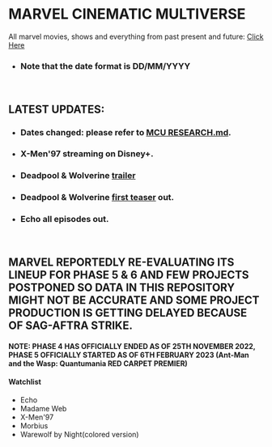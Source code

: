 # MARVEL CINEMATIC MULTIVERSE

All marvel movies, shows and everything from past present and future: [Click Here](https://github.com/gunjan1909/marvel/blob/main/MCU%20RESEARCH.md)

- ### Note that the date format is DD/MM/YYYY

<br/>

## LATEST UPDATES:

- ### Dates changed: please refer to [MCU RESEARCH.md](./MCU%20RESEARCH.md).
- ### X-Men'97 streaming on Disney+.
- ### Deadpool & Wolverine [trailer](https://youtu.be/cen0rBKLuYE?feature=shared)
- ### Deadpool & Wolverine [first teaser](https://youtu.be/uJMCNJP2ipI?feature=shared) out.
- ### Echo all episodes out.

<br/>

## MARVEL REPORTEDLY RE-EVALUATING ITS LINEUP FOR PHASE 5 & 6 AND FEW PROJECTS POSTPONED SO DATA IN THIS REPOSITORY MIGHT NOT BE ACCURATE AND SOME PROJECT PRODUCTION IS GETTING DELAYED BECAUSE OF SAG-AFTRA STRIKE.

#### NOTE: PHASE 4 HAS OFFICIALLY ENDED AS OF 25TH NOVEMBER 2022, PHASE 5 OFFICIALLY STARTED AS OF 6TH FEBRUARY 2023 (Ant-Man and the Wasp: Quantumania RED CARPET PREMIER)

#### Watchlist

- Echo
- Madame Web
- X-Men'97
- Morbius
- Warewolf by Night(colored version)
